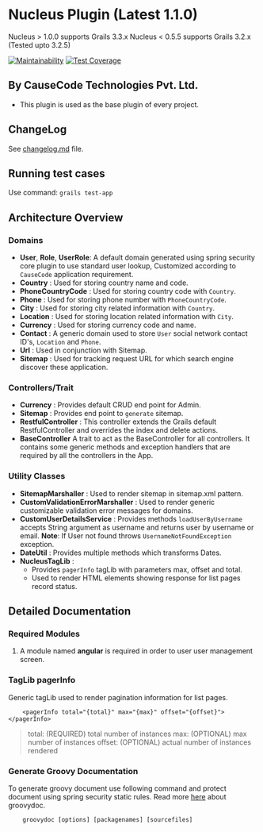 # Nucleus Plugin (Latest 1.1.0)

Nucleus > 1.0.0 supports Grails 3.3.x
Nucleus < 0.5.5 supports Grails 3.2.x (Tested upto 3.2.5)

[![Maintainability](https://api.codeclimate.com/v1/badges/14b3b2d953e6e78c4439/maintainability)](https://codeclimate.com/repos/5abde0edb72b63029e000ee6/maintainability)
[![Test Coverage](https://api.codeclimate.com/v1/badges/14b3b2d953e6e78c4439/test_coverage)](https://codeclimate.com/repos/5abde0edb72b63029e000ee6/test_coverage)

## By CauseCode Technologies Pvt. Ltd.

* This plugin is used as the base plugin of every project.

## ChangeLog

See [changelog.md](https://github.com/causecode/nucleus/blob/master/changelog.md) file.

## Running test cases

Use command: `grails test-app`

## Architecture Overview

### Domains

- **User**, **Role**, **UserRole**:
A default domain generated using spring security core plugin to use standard user lookup, Customized according to
`CauseCode` application requirement.
- **Country** :
Used for storing country name and code.
- **PhoneCountryCode** :
Used for storing country code with `Country`.
- **Phone** :
Used for storing phone number with `PhoneCountryCode`.
- **City** :
Used for storing city related information with `Country`.
- **Location** :
Used for storing location related information with `City`.
- **Currency** :
Used for storing currency code and name.
- **Contact** :
A generic domain used to store `User` social network contact ID's, `Location` and `Phone`.
- **Url** :
Used in conjunction with Sitemap.
- **Sitemap** :
Used for tracking request URL for which search engine discover these application.

### Controllers/Trait

- **Currency** :
Provides default CRUD end point for Admin.
- **Sitemap** :
Provides end point to `generate` sitemap.
- **RestfulController** :
This controller extends the Grails default RestfulController and overrides the index and delete actions.
- **BaseController**
A trait to act as the BaseController for all controllers. It contains some generic methods and exception handlers
that are required by all the controllers in the App.

### Utility Classes

- **SitemapMarshaller** :
Used to render sitemap in sitemap.xml pattern.
- **CustomValidationErrorMarshaller** :
Used to render generic customizable validation error messages for domains.
- **CustomUserDetailsService** :
Provides methods `loadUserByUsername` accepts String argument as username and returns user by username or email.
**Note**: If User not found throws `UsernameNotFoundException` exception.
- **DateUtil** :
Provides multiple methods which transforms Dates.
- **NucleusTagLib** :
    - Provides `pagerInfo` tagLib with parameters max, offset and total.
    - Used to render HTML elements showing response for list pages record status.

## Detailed Documentation

### Required Modules

1. A module named **angular** is required in order to user user management screen.

### TagLib pagerInfo
Generic tagLib used to render pagination information for list pages.

```
    <pagerInfo total="{total}" max="{max}" offset="{offset}"></pagerInfo>
```
> total: (REQUIRED) total number of instances
> max: (OPTIONAL) max number of instances
> offset: (OPTIONAL) actual number of instances rendered

### Generate Groovy Documentation
To generate groovy document use following command and protect document using spring security static rules. Read more [here](http://www.gradle.org/docs/current/dsl/org.gradle.api.tasks.javadoc.Groovydoc.html) about groovydoc.
```
    groovydoc [options] [packagenames] [sourcefiles]
```
